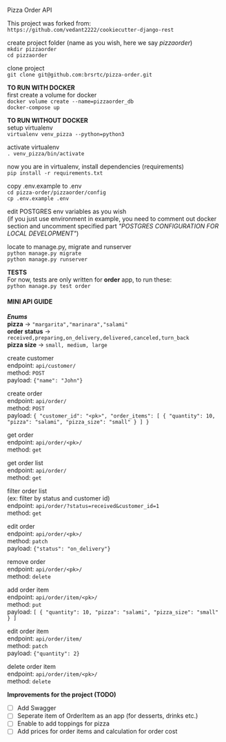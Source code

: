 Pizza Order API

This project was forked from: `https://github.com/vedant2222/cookiecutter-django-rest`

create project folder (name as you wish, here we say _pizzaorder_)  
`mkdir pizzaorder`  
`cd pizzaorder`

clone project  
`git clone git@github.com:brsrtc/pizza-order.git`


**TO RUN WITH DOCKER**  
first create a volume for docker  
`docker volume create --name=pizzaorder_db`  
`docker-compose up`


**TO RUN WITHOUT DOCKER**  
setup virtualenv  
`virtualenv venv_pizza --python=python3`  

activate virtualenv  
`. venv_pizza/bin/activate`  

now you are in virtualenv, install dependencies (requirements)   
`pip install -r requirements.txt`  

copy .env.example to .env   
`cd pizza-order/pizzaorder/config`  
`cp .env.example .env`  

edit POSTGRES env variables as you wish  
(if you just use environment in example, 
you need to comment out docker section and uncomment specified part 
_"POSTGRES CONFIGURATION FOR LOCAL DEVELOPMENT"_)  

locate to manage.py, migrate and runserver  
`python manage.py migrate`  
`python manage.py runserver`


****TESTS****  
For now, tests are only written for **order** app, to run these:  
`python manage.py test order `

#### MINI API GUIDE
*****Enums*****  
**pizza** -> `"margarita","marinara","salami"`  
**order status** -> `received,preparing,on_delivery,delivered,canceled,turn_back`   
**pizza size** -> `small, medium, large`   

create customer  
endpoint: `api/customer/`  
method: `POST`  
payload: `{"name": "John"}`  
  
create order  
endpoint: `api/order/`  
method: `POST`  
payload: `{
  "customer_id": "<pk>",
  "order_items": [
    {
      "quantity": 10,
      "pizza": "salami",
      "pizza_size": "small"
    }
  ]
}`  


get order  
endpoint: `api/order/<pk>/`  
method: `get`  

get order list  
endpoint: `api/order/`  
method: `get`    

filter order list  
(ex: filter by status and customer id)  
endpoint: `api/order/?status=received&customer_id=1`  
method: `get`  

edit order  
endpoint: `api/order/<pk>/`  
method: `patch`  
payload: `{"status": "on_delivery"}`  

remove order  
endpoint: `api/order/<pk>/`  
method: `delete`  

add order item  
endpoint: `api/order/item/<pk>/`  
method: `put`  
payload: `[
    {
      "quantity": 10,
      "pizza": "salami",
      "pizza_size": "small"
    }
  ]`  

edit order item  
endpoint: `api/order/item/`  
method: `patch`  
payload: `{"quantity": 2}`  

delete order item  
endpoint: `api/order/item/<pk>/`  
method: `delete`  
  


****Improvements for the project (TODO)****
- [ ] Add Swagger
- [ ] Seperate item of OrderItem as an app (for desserts, drinks etc.)
- [ ] Enable to add toppings for pizza
- [ ] Add prices for order items and calculation for order cost
